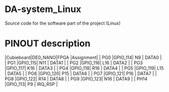 # DA-system_Linux
Source code for the software part of the project (Linux)
# PINOUT description
|Cubieboard|DE0_NANO|FPGA |Assignment|
|   PG0    |GPIO_114| N9  |   DATA0  |
|   PG1    |GPIO_115| N11 |   DATA1  |
|   PG2    |GPIO_116| L16 |   DATA2  |
|   PG3    |GPIO_117| K16 |   DATA3  |
|   PG4    |GPIO_118| R16 |   DATA4  |
|   PG5    |GPIO_119| L15 |   DATA5  |
|   PG6    |GPIO_120| P15 |   DATA6  |
|   PG7    |GPIO_121| P16 |   DATA7  | 
|   PG8    |GPIO_122| R14 |   DATA8  |
|   PG9    |GPIO_123| N16 |   DATA9  |
|  PH14    |GPIO_113| P9  |  IRQ_RSP |
